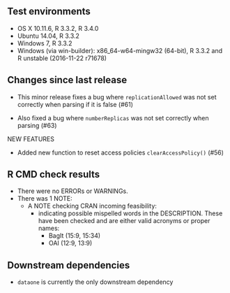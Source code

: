 ## Test environments

* OS X 10.11.6, R 3.3.2, R 3.4.0
* Ubuntu 14.04, R 3.3.2
* Windows 7, R 3.3.2
* Windows (via win-builder): x86_64-w64-mingw32 (64-bit), R 3.3.2 and R unstable (2016-11-22 r71678)

## Changes since last release

* This minor release fixes a bug where `replicationAllowed` was not set correctly when parsing if it is
  false (#61)
  
* Also fixed a bug where `numberReplicas` was not set correctly when parsing (#63)

NEW FEATURES

* Added new function to reset access policies `clearAccessPolicy()` (#56)

## R CMD check results

* There were no ERRORs or WARNINGs.
* There was 1 NOTE:
  - A NOTE checking CRAN incoming feasibility:
    - indicating possible mispelled words in the DESCRIPTION. These have been checked
      and are either valid acronyms or proper names:
      - BagIt (15:9, 15:34)
      - OAI (12:9, 13:9)

## Downstream dependencies

* `dataone` is currently the only downstream dependency 
